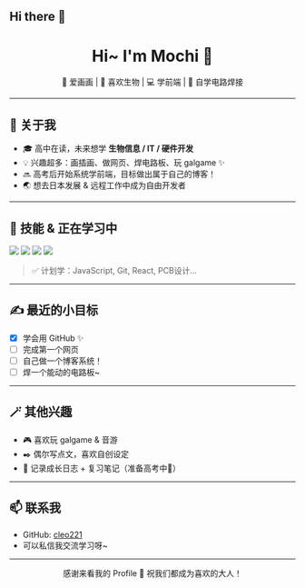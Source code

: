 ## Hi there 👋
<h1 align="center">Hi~ I'm Mochi 🍡</h1>
<p align="center">🎨 爱画画 | 🧪 喜欢生物 | 💻 学前端 | 🔧 自学电路焊接</p>

---

## 🧍 关于我

- 🎓 高中在读，未来想学 **生物信息 / IT / 硬件开发**
- 💡 兴趣超多：画插画、做网页、焊电路板、玩 galgame ✨
- 🔜 高考后开始系统学前端，目标做出属于自己的博客！
- 🌏 想去日本发展 & 远程工作中成为自由开发者

---

## 🌸 技能 & 正在学习中

<!-- 用图标 + 名字表示正在学的东西，可慢慢加 -->
<p>
  <img src="https://img.shields.io/badge/HTML5-F16529?style=for-the-badge&logo=html5&logoColor=white" />
  <img src="https://img.shields.io/badge/CSS3-2965f1?style=for-the-badge&logo=css3&logoColor=white" />
  <img src="https://img.shields.io/badge/C++-00599C?style=for-the-badge&logo=cplusplus&logoColor=white" />
  <img src="https://img.shields.io/badge/Notion-000000?style=for-the-badge&logo=notion&logoColor=white" />
</p>

> ✅ 计划学：JavaScript, Git, React, PCB设计...

---

## ✍️ 最近的小目标

- [x] 学会用 GitHub ✨  
- [ ] 完成第一个网页
- [ ] 自己做一个博客系统！
- [ ] 焊一个能动的电路板~

---

## 🪄 其他兴趣

- 🎮 喜欢玩 galgame & 音游
- ✒️ 偶尔写点文，喜欢自创设定
- 📖 记录成长日志 + 复习笔记（准备高考中💪）

---

## 📫 联系我

- GitHub: [cleo221](https://github.com/cleo211)
- 可以私信我交流学习呀~

---

<p align="center">感谢来看我的 Profile 🫶 祝我们都成为喜欢的大人！</p>
<!--
**Cleo211/Cleo211** is a ✨ _special_ ✨ repository because its `README.md` (this file) appears on your GitHub profile.

Here are some ideas to get you started:

- 🔭 I’m currently working on ...
- 🌱 I’m currently learning ...
- 👯 I’m looking to collaborate on ...
- 🤔 I’m looking for help with ...
- 💬 Ask me about ...
- 📫 How to reach me: ...
- 😄 Pronouns: ...
- ⚡ Fun fact: ...
-->
